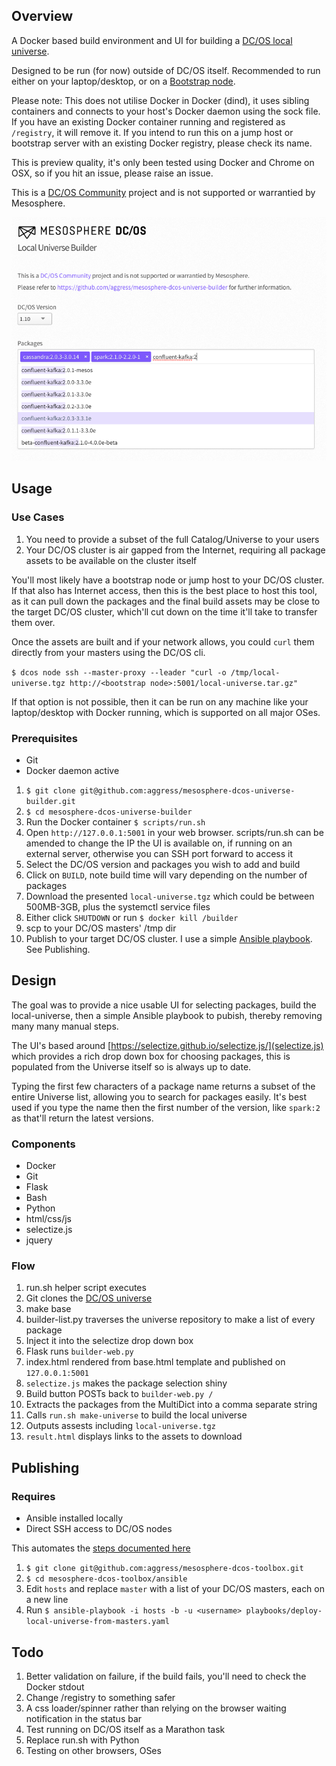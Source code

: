 ## Overview

A Docker based build environment and UI for building a [DC/OS local universe](https://docs.mesosphere.com/1.10/administering-clusters/deploying-a-local-dcos-universe/#deploying-a-local-universe-containing-selected-packages).

Designed to be run (for now) outside of DC/OS itself. Recommended to run either on your laptop/desktop, or on a [Bootstrap node](https://docs.mesosphere.com/1.10/installing/oss/custom/system-requirements/#bootstrap-node).

Please note: This does not utilise Docker in Docker (dind), it uses sibling containers and connects to your host's Docker daemon using the sock file. If you have an existing Docker container running and registered as `/registry`, it will remove it. If you intend to run this on a jump host or bootstrap server with an existing Docker registry, please check its name.

This is preview quality, it's only been tested using Docker and Chrome on OSX, so if you hit an issue, please raise an issue.

This is a [DC/OS Community](https://dcos.io/community/) project and is not supported or warrantied by Mesosphere.

![screenshot](https://raw.githubusercontent.com/aggress/mesosphere-dcos-universe-builder/master/web/static/images/screenshot.png)


## Usage

### Use Cases

1. You need to provide a subset of the full Catalog/Universe to your users
2. Your DC/OS cluster is air gapped from the Internet, requiring all package assets to be available on the cluster itself

You'll most likely have a bootstrap node or jump host to your DC/OS cluster. If that also has Internet access, then this is the best place to host this tool, as it can pull down the packages and the final build assets may be close to the target DC/OS cluster, which'll cut down on the time it'll take to transfer them over.

Once the assets are built and if your network allows, you could `curl` them directly from your masters using the DC/OS cli.

`$ dcos node ssh --master-proxy --leader "curl -o /tmp/local-universe.tgz http://<bootstrap node>:5001/local-universe.tar.gz"`

If that option is not possible, then it can be run on any machine like your laptop/desktop with Docker running, which is supported on all major OSes.

### Prerequisites

- Git
- Docker daemon active

1. `$ git clone git@github.com:aggress/mesosphere-dcos-universe-builder.git`
1. `$ cd mesosphere-dcos-universe-builder`
1. Run the Docker container `$ scripts/run.sh`
1. Open `http://127.0.0.1:5001` in your web browser. scripts/run.sh can be amended to change the IP the UI is available on, if running on an external server, otherwise you can SSH port forward to access it
1. Select the DC/OS version and packages you wish to add and build
1. Click on `BUILD`, note build time will vary depending on the number of packages
1. Download the presented `local-universe.tgz` which could be between 500MB-3GB, plus the systemctl service files
1. Either click `SHUTDOWN` or run `$ docker kill /builder`
1. scp to your DC/OS masters' /tmp dir
1. Publish to your target DC/OS cluster. I use a simple [Ansible playbook](https://github.com/aggress/mesosphere-dcos-toolbox/blob/master/ansible/playbooks/deploy-local-universe-from-masters.yaml). See Publishing.


## Design

The goal was to provide a nice usable UI for selecting packages, build the local-universe, then a simple Ansible playbook to pubish, thereby removing many many manual steps.

The UI's based around [https://selectize.github.io/selectize.js/](selectize.js) which provides a rich drop down box for choosing packages, this is populated from the Universe itself so is always up to date.

Typing the first few characters of a package name returns a subset of the entire Universe list, allowing you to search for packages easily. It's best used if you type the name then the first number of the version, like `spark:2` as that'll return the latest versions. 

### Components

- Docker
- Git
- Flask
- Bash
- Python
- html/css/js
- selectize.js
- jquery

### Flow

1. run.sh helper script executes
2. Git clones the [DC/OS universe](https://github.com/mesosphere/universe)
3. make base
3. builder-list.py traverses the universe repository to make a list of every package
4. Inject it into the selectize drop down box
5. Flask runs `builder-web.py`
6. index.html rendered from base.html template and published on `127.0.0.1:5001`
7. `selectize.js` makes the package selection shiny
8. Build button POSTs back to `builder-web.py /`
9. Extracts the packages from the MultiDict into a comma separate string
10. Calls `run.sh make-universe` to build the local universe
11. Outputs assests including `local-universe.tgz`
12. `result.html` displays links to the assets to download

## Publishing

### Requires

- Ansible installed locally
- Direct SSH access to DC/OS nodes

This automates the [steps documented here](https://docs.mesosphere.com/1.10/administering-clusters/deploying-a-local-dcos-universe/)

1. `$ git clone git@github.com:aggress/mesosphere-dcos-toolbox.git`
1. `$ cd mesosphere-dcos-toolbox/ansible`
1. Edit `hosts` and replace `master` with a list of your DC/OS masters, each on a new line
1. Run `$ ansible-playbook -i hosts -b -u <username> playbooks/deploy-local-universe-from-masters.yaml`

## Todo

1. Better validation on failure, if the build fails, you'll need to check the Docker stdout
2. Change /registry to something safer
3. A css loader/spinner rather than relying on the browser waiting notification in the status bar
4. Test running on DC/OS itself as a Marathon task
5. Replace run.sh with Python 
6. Testing on other browsers, OSes